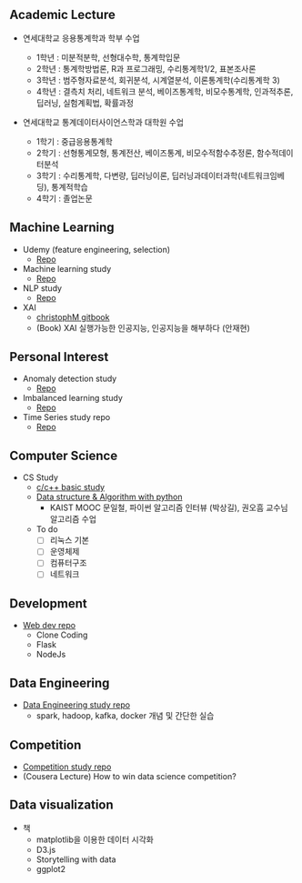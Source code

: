 ## Academic Lecture
- 연세대학교 응용통계학과 학부 수업
  - 1학년 : 미분적분학, 선형대수학, 통계학입문
  - 2학년 : 통계학방법론, R과 프로그래밍, 수리통계학1/2, 표본조사론
  - 3학년 : 범주형자료분석, 회귀분석, 시계열분석, 이론통계학(수리통계학 3)
  - 4학년 : 결측치 처리, 네트워크 분석, 베이즈통계학, 비모수통계학, 인과적추론, 딥러닝, 실험계획법, 확률과정

- 연세대학교 통계데이터사이언스학과 대학원 수업
  - 1학기 : 중급응용통계학
  - 2학기 : 선형통계모형, 통계전산, 베이즈통계, 비모수적함수추정론, 함수적데이터분석
  - 3학기 : 수리통계학, 다변량, 딥러닝이론, 딥러닝과데이터과학(네트워크임베딩), 통계적학습
  - 4학기 : 졸업논문

## Machine Learning
- Udemy (feature engineering, selection)
  - [Repo](https://github.com/minsoo9506/udemy_FE_FS)
- Machine learning study
  - [Repo](https://github.com/minsoo9506/machine-learning-study)
- NLP study
  - [Repo](https://github.com/minsoo9506/NLP-study)
- XAI
  - [christophM gitbook](https://github.com/christophM/interpretable-ml-book)
  - (Book) XAI 실행가능한 인공지능, 인공지능을 해부하다 (안재현)
  
## Personal Interest
- Anomaly detection study
  - [Repo](https://github.com/minsoo9506/anomaly-detection-study)
- Imbalanced learning study
  - [Repo](https://github.com/minsoo9506/imbalanced-learning-study)
- Time Series study repo
  - [Repo](https://github.com/minsoo9506/time-series-study)

## Computer Science
- CS Study
  - [c/c++ basic study](https://github.com/minsoo9506/c-and-cpp)
  - [Data structure & Algorithm with python]((https://github.com/minsoo9506/DS-AL-study))
    - KAIST MOOC 문일철, 파이썬 알고리즘 인터뷰 (박상길), 권오흠 교수님 알고리즘 수업
  - To do
    - [ ] 리눅스 기본
    - [ ] 운영체제
    - [ ] 컴퓨터구조
    - [ ] 네트워크

## Development
- [Web dev repo](https://github.com/minsoo9506/web-dev-study)
  - Clone Coding
  - Flask
  - NodeJs

## Data Engineering
- [Data Engineering study repo](https://github.com/minsoo9506/Data-Engineering-study)
  - spark, hadoop, kafka, docker 개념 및 간단한 실습
  
## Competition
- [Competition study repo](https://github.com/minsoo9506/CompetitionStudy)
- (Cousera Lecture) How to win data science competition? 

## Data visualization
- 책
  - matplotlib을 이용한 데이터 시각화
  - D3.js
  - Storytelling with data
  - ggplot2


